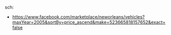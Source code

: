 sch:
- https://www.facebook.com/marketplace/neworleans/vehicles?maxYear=2005&sortBy=price_ascend&make=523665818157652&exact=false
